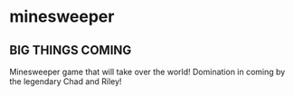 # minesweeper
## BIG THINGS COMING
Minesweeper game that will take over the world! Domination in coming by the legendary Chad and Riley!

